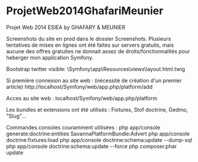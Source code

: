 # ProjetWeb2014GhafariMeunier
Projet Web 2014 ESIEA by GHAFARY &amp; MEUNIER

Screenshots du site en prod dans le dossier Screenshots.
Plusieurs tentatives de mises en lignes ont été faites sur servers gratuits, mais aucune des offres gratuites ne donnait assez de droits/fonctionnalités pour heberger mon application Symfony.

Bootstrap twitter visible:
\Symfony\app\Resources\views\layout.html.twig

Si première connexion au site web : (nécessité de création d'un premier article)
http://localhost/Symfony/web/app.php/platform/add

Acces au site web :
localhost/Symfony/web/app.php/platform

Les bundles et extensions ont été utilisés :
Fixtures, Stof doctrine, Gedmo, "Slug"...

Commandes consoles couramment utilisées :
php app/console generate:doctrine:entities SavannaPlatformBundle:Advert
php app/console doctrine:fixtures:load
php app/console doctrine:schema:update --dump-sql
php app/console doctrine:schema:update --force
php composer.phar update


